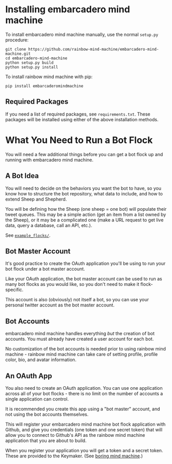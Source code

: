 # Installing embarcadero mind machine

To install embarcadero mind machine manually, use the 
normal `setup.py` procedure:

```
git clone https://github.com/rainbow-mind-machine/embarcadero-mind-machine.git
cd embarcadero-mind-machine
python setup.py build 
python setup.py install
```

To install rainbow mind machine with pip:

```
pip install embarcaderomindmachine
```

## Required Packages

If you need a list of required packages, see `requirements.txt`.
These packages will be installed using either of the above 
installation methods.

# What You Need to Run a Bot Flock

You will need a few additional things before you can get a bot flock
up and running with embarcadero mind machine.

## A Bot Idea

You will need to decide on the behaviors
you want the bot to have, so you know how to 
structure the bot repository, what data to include,
and how to extend Sheep and Shepherd.

You will be defining how the Sheep 
(one sheep = one bot)
will populate their tweet queues.
This may be a simple action (get an item 
from a list owned by the Sheep), 
or it may be a complicated one
(make a URL request to get live data,
query a database, call an API, etc.).

See [`example_flocks/`](/example_flocks).

## Bot Master Account

It's good practice to create the OAuth application 
you'll be using to run your bot flock under a bot master account.

Like your OAuth application, the bot master account 
can be used to run as many bot flocks as you would like,
so you don't need to make it flock-specific.

This account is also (obviously) not itself a bot,
so you can use your personal twitter account 
as the bot master account.

## Bot Accounts

embarcadero mind machine handles everything _but_ the creation of bot accounts. 
You must already have created a user account for each bot.

No customization of the bot accounts is needed 
prior to using rainbow mind machine - 
rainbow mind machine can take care of setting
profile, profile color, bio, and avatar information.

## An OAuth App

You also need to create an OAuth application.
You can use one application across all of your 
bot flocks - there is no limit on the number of 
accounts a single application can control.

It is recommended you create this app using a 
"bot master" account, and not using the bot 
accounts themselves.

This will register your embarcadero mind machine bot flock 
application with Github, and give you credentials 
(one token and one secret token)
that will allow you to connect to Github's API
as the rainbow mind machine application that you are 
about to build.

When you register your application you will get a token
and a secret token. These are provided to the Keymaker.
(See [boring mind machine](https://pages.charlesreid1.com/boring-mind-machine/).)

